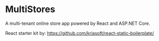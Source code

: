 # MultiStores &nbsp;

A multi-tenant online store app powered by React and ASP.NET Core.

React starter kit by: https://github.com/kriasoft/react-static-boilerplate/
